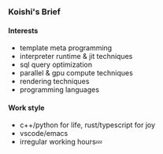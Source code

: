 ### Koishi's Brief

#### Interests
* template meta programming
* interpreter runtime & jit techniques
* sql query optimization
* parallel & gpu compute techniques
* rendering techniques
* programming languages

#### Work style
* c++/python for life, rust/typescript for joy
* vscode/emacs
* irregular working hours💤
